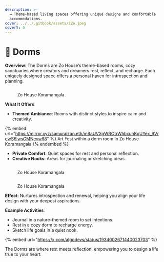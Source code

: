 ```yaml
---
description: >-
  → Theme-based living spaces offering unique designs and comfortable
  accommodations.
cover: ../../.gitbook/assets/ZZo.jpeg
coverY: 0
---
```


# 📍 Dorms

**Overview**: The Dorms are Zo House’s theme-based rooms, cozy sanctuaries where creators and dreamers rest, reflect, and recharge. Each uniquely designed space offers a personal haven for introspection and planning.

<figure><img src="../../.gitbook/assets/image (10).png" alt=""><figcaption><p>Zo House Koramangala</p></figcaption></figure>

**What It Offers**:

* **Themed Ambiance**: Rooms with distinct styles to inspire calm and creativity.

{% embed url="https://mirror.xyz/samuraizan.eth/m8aUVXgWROtrWhbxuhKgUYex_9VrcwS6lwsGMNevw68" %}
Art Fest within a dorm room in Zo House Koramangala
{% endembed %}

* **Private Comfort**: Quiet spaces for rest and personal reflection.
* **Creative Nooks**: Areas for journaling or sketching ideas.

<div><figure><img src="../../.gitbook/assets/image (12).png" alt=""><figcaption><p>Zo House Koramangala</p></figcaption></figure> <figure><img src="../../.gitbook/assets/image (9).png" alt=""><figcaption><p>Zo House Koramangala</p></figcaption></figure></div>

**Effect**: Nurtures introspection and renewal, helping you align your life design with your deepest aspirations.

**Example Activities**:

* Journal in a nature-themed room to set intentions.
* Rest in a cozy dorm to recharge energy.
* Sketch life goals in a quiet nook.

{% embed url="https://x.com/algodevs/status/1934002671440023703" %}

The Dorms are where rest meets reflection, empowering you to design a life true to your heart.
